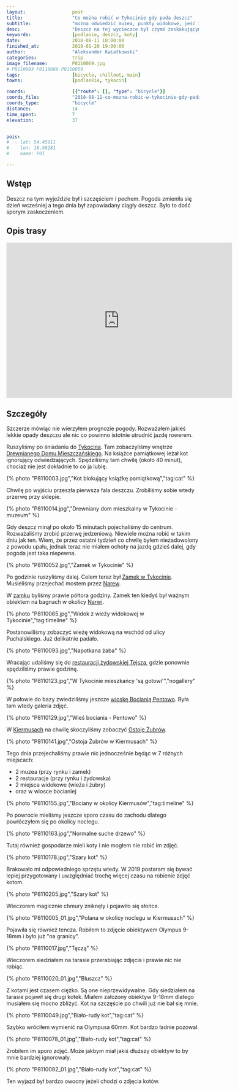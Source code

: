 ```yaml
---
layout:                 post
title:                  "Co można robić w Tykocinie gdy pada deszcz"
subtitle:               "można odwiedzić muzea, punkty widokowe, jeść i czekać na lepszą pogodę"
desc:                   "Deszcz na tej wycieczce był czymś zaskakującym. Uniemożliwił on jazdę i zmusił do odwiedzenia miejsc, które aż tak mnie nie interesują. Odwiedziliśmy 2 muzea, 2 punkty widokowe, 2 restauracje i wioskę bocianią."
keywords:               [podlasie, deszcz, koty]
date:                   2018-08-11 18:00:00
finished_at:            2019-01-20 19:00:00
author:                 "Aleksander Kwiatkowski"
categories:             trip
image_filename:         P8110069.jpg
# P8110003 P8110069 P8110059
tags:                   [bicycle, chillout, main]
towns:                  [podlaskie, tykocin]

coords:                 [{"route": [], "type": "bicycle"}]
coords_file:            "2018-08-11-co-mozna-robic-w-tykocinie-gdy-pada-deszcz.json"
coords_type:            "bicycle"
distance:               14
time_spent:             7
elevation:              37


pois:
#  - lat: 54.45911
#    lon: 18.56281
#    name: POI

---
```


[wiki-tykocin]: https://pl.wikipedia.org/wiki/Tykocin
[wiki-narew]: https://pl.wikipedia.org/wiki/Narew
[wiki-kierumusy]: https://pl.wikipedia.org/wiki/Kiermusy

[tykocin-dom]: http://placczarnieckiego10.net/
[tykocin-zamek]: http://www.zamekwtykocinie.pl/
[tejsza]: http://tejsza.eu/
[pentowo-bociany]: http://www.pentowo.pl/
[kiermusy-zubry]: http://kiermusy.com.pl/pl/atrakcje/pierwsza-w-polsce-prywatna-ostoya-zubra-w-kiermusach/

## Wstęp

Deszcz na tym wyjeździe był i szczęściem i pechem. Pogoda zmieniła się dzień
wcześniej a tego dnia był zapowiadany ciągły deszcz. Było to dość sporym zaskoczeniem.

## Opis trasy

<iframe height='405' width='590' frameborder='0' allowtransparency='true' scrolling='no' src='https://www.strava.com/activities/1767937186/embed/2487667a9f0eaa5a4e76d667e8038d2d23bf7361'></iframe>

## Szczegóły

Szczerze mówiąc nie wierzyłem prognozie pogody. Rozważałem jakieś lekkie
opady deszczu ale nic co powinno istotnie utrudnić jazdę rowerem.

Ruszyliśmy po śniadaniu do [Tykocina][wiki-tykocin]. Tam zobaczyliśmy wnętrze
[Drewnianego Domu Mieszczańskiego][tykocin-dom]. Na książce pamiątkowej leżał
kot ignorujący odwiedzających. Spędziliśmy tam chwilę (około 40 minut), chociaż nie jest
dokładnie to co ja lubię.

{% photo "P8110003.jpg","Kot blokujący książkę pamiątkową","tag:cat" %}

Chwilę po wyjściu przeszła pierwsza fala deszczu. Zrobiliśmy sobie wtedy przerwę przy
sklepie.

{% photo "P8110014.jpg","Drewniany dom mieszkalny w Tykocinie - muzeum" %}

Gdy deszcz minął po około 15 minutach pojechaliśmy do centrum. Rozważaliśmy
zrobić przerwę jedzeniową. Niewiele można robić w takim dniu jak ten.
Wiem, że przez ostatni tydzień co chwilę byłem niezadowolony z powodu upału,
jednak teraz nie miałem ochoty na jazdę gdzieś dalej, gdy pogoda jest taka
niepewna.

{% photo "P8110052.jpg","Zamek w Tykocinie" %}

Po godzinie ruszyliśmy dalej. Celem teraz był [Zamek w Tykocinie][tykocin-zamek].
Musieliśmy przejechać mostem przez [Narew][wiki-narew].

W [zamku][tykocin-zamek] byliśmy prawie półtora godziny. Zamek ten kiedyś był
ważnym obiektem na bagnach w okolicy [Narwi][wiki-narew].

{% photo "P8110065.jpg","Widok z wieży widokowej w Tykocinie","tag:timeline" %}

Postanowiliśmy zobaczyć wieżę widokową na wschód od ulicy Puchalskiego.
Już delikatnie padało.

{% photo "P8110093.jpg","Napotkana żaba" %}

Wracając udaliśmy się do [restauracji żydowskiej Tejsza][tejsza], gdzie ponownie
spędziliśmy prawie godzinę.

{% photo "P8110123.jpg","W Tykocinie mieszkańcy 'są gotowi'","nogallery" %}

W połowie do bazy zwiedziliśmy jeszcze [wioskę Bocianią Pentowo][pentowo-bociany].
Była tam wtedy galeria zdjęć.

{% photo "P8110129.jpg","Wieś bociania - Pentowo" %}

W [Kiermusach][wiki-kierumusy] na chwilę skoczyliśmy zobaczyć [Ostoję Żubrów][kiermusy-zubry].

{% photo "P8110141.jpg","Ostoja Żubrów w Kiermusach" %}

Tego dnia przejechaliśmy prawie nic jednocześnie będąc w 7 różnych miejscach:
* 2 muzea (przy rynku i zamek)
* 2 restauracje (przy rynku i żydowska)
* 2 miejsca widokowe (wieża i żubry)
* oraz w wiosce bocianiej

{% photo "P8110155.jpg","Bociany w okolicy Kiermusów","tag:timeline" %}

Po powrocie mieliśmy jeszcze sporo czasu do zachodu dlatego powłóczyłem się po okolicy noclegu.

{% photo "P8110163.jpg","Normalne suche drzewo" %}

Tutaj również gospodarze mieli koty i nie mogłem nie robić im zdjęć.

{% photo "P8110178.jpg","Szary kot" %}

Brakowało mi odpowiedniego sprzętu wtedy. W 2019 postaram się bywać lepiej przygotowany
i uwzględniać trochę więcej czasu na robienie zdjęć kotom.

{% photo "P8110205.jpg","Szary kot" %}

Wieczorem magicznie chmury zniknęły i pojawiło się słońce.

{% photo "P8110005_01.jpg","Polana w okolicy noclegu w Kiermusach" %}

Pojawiła się również tencza. Robiłem to zdjęcie obiektywem Olympus 9-18mm i było
już "na granicy".

{% photo "P8110017.jpg","Tęczą" %}

Wieczorem siedziałem na tarasie przerabiając zdjęcia i prawie nic nie robiąc.

{% photo "P8110020_01.jpg","Bluszcz" %}

Z kotami jest czasem ciężko. Są one nieprzewidywalne. Gdy siedziałem na tarasie
pojawił się drugi kotek. Miałem założony obiektyw 9-18mm dlatego musiałem się
mocno zbliżyć. Kot na szczęście po chwili już nie bał się mnie.

{% photo "P8110049.jpg","Biało-rudy kot","tag:cat" %}

Szybko wróciłem wymienić na Olympusa 60mm. Kot bardzo ładnie pozował.

{% photo "P8110078_01.jpg","Biało-rudy kot","tag:cat" %}

Zrobiłem im sporo zdjęć. Może jakbym miał jakiś dłuższy obiektyw to by mnie
bardziej ignorowały.

{% photo "P8110092_01.jpg","Biało-rudy kot","tag:cat" %}

Ten wyjazd był bardzo owocny jeżeli chodzi o zdjęcia kotów.
